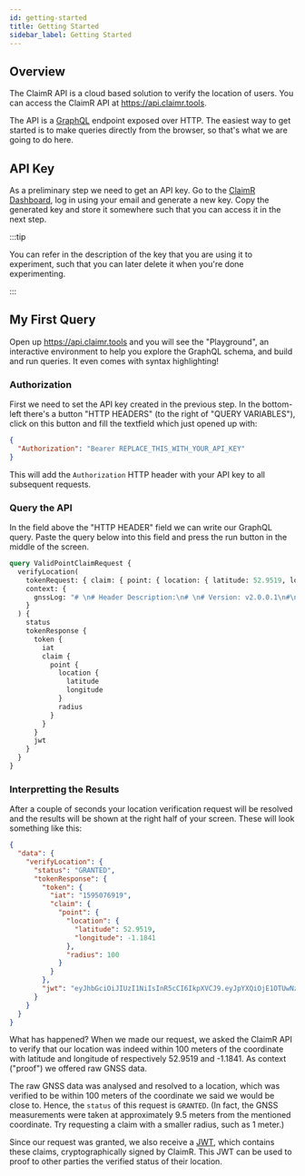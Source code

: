 ```yaml
---
id: getting-started
title: Getting Started
sidebar_label: Getting Started
---
```


## Overview

The ClaimR API is a cloud based solution to verify the location of users. You can access the ClaimR API at https://api.claimr.tools.

The API is a [GraphQL](https://graphql.org) endpoint exposed over HTTP. The easiest way to get started is to make queries directly from the browser, so that's what we are going to do here.

## API Key

As a preliminary step we need to get an API key. Go to the [ClaimR Dashboard](https://dashboard.claimr.tools), log in using your email and generate a new key. Copy the generated key and store it somewhere such that you can access it in the next step.

:::tip

You can refer in the description of the key that you are using it to experiment, such that you can later delete it when you're done experimenting.

:::

## My First Query

Open up https://api.claimr.tools and you will see the "Playground", an interactive environment to help you explore the GraphQL schema, and build and run queries. It even comes with syntax highlighting!

### Authorization

First we need to set the API key created in the previous step. In the bottom-left there's a button "HTTP HEADERS" (to the right of "QUERY VARIABLES"), click on this button and fill the textfield which just opened up with:

```json
{
  "Authorization": "Bearer REPLACE_THIS_WITH_YOUR_API_KEY"
}
```

This will add the `Authorization` HTTP header with your API key to all subsequent requests.

### Query the API

In the field above the "HTTP HEADER" field we can write our GraphQL query. Paste the query below into this field and press the run button in the middle of the screen.

```graphql
query ValidPointClaimRequest {
  verifyLocation(
    tokenRequest: { claim: { point: { location: { latitude: 52.9519, longitude: -1.1841 }, radius: 100 } } }
    context: {
      gnssLog: "# \n# Header Description:\n# \n# Version: v2.0.0.1\n#\n# Raw,ElapsedRealtimeMillis,TimeNanos,LeapSecond,TimeUncertaintyNanos,FullBiasNanos,BiasNanos,BiasUncertaintyNanos,DriftNanosPerSecond,DriftUncertaintyNanosPerSecond,HardwareClockDiscontinuityCount,Svid,TimeOffsetNanos,State,ReceivedSvTimeNanos,ReceivedSvTimeUncertaintyNanos,Cn0DbHz,PseudorangeRateMetersPerSecond,PseudorangeRateUncertaintyMetersPerSecond,AccumulatedDeltaRangeState,AccumulatedDeltaRangeMeters,AccumulatedDeltaRangeUncertaintyMeters,CarrierFrequencyHz,CarrierCycles,CarrierPhase,CarrierPhaseUncertainty,MultipathIndicator,SnrInDb,ConstellationType,AgcDb,CarrierFrequencyHz\n#\nRaw,1495260698,696809000000,,,-1246808233190696589,0.0,4.857103093679639,,,0,1,0.0,16431,316129931564615,11,40.876319885253906,-85.53832074583623,0.0016427808441221714,17,-81583.78418521381,8.213904220610857E-4,1.57542003E9,,,,0,,1,52.750877380371094,1.57542003E9\nRaw,1495260698,696809000000,,,-1246808233190696589,0.0,4.857103093679639,,,0,3,0.0,16431,316129923668613,27,29.818252563476562,-489.8777472463323,0.6084177138004159,20,-355217.55933421943,3.4028234663852886E38,1.57542003E9,,,,1,,1,52.750877380371094,1.57542003E9\nRaw,1495260698,696809000000,,,-1246808233190696589,0.0,4.857103093679639,,,0,8,0.0,16431,316129927787640,17,35.78179168701172,645.4242601276492,0.0027843888383358717,17,426290.985523551,0.0013921944191679358,1.57542003E9,,,,0,,1,52.750877380371094,1.57542003E9\nRaw,1495260699,696809000000,,,-1246808233190696589,0.0,4.857103093679639,,,0,10,0.0,16431,316129919399692,12,42.306976318359375,803.2675912890118,0.0014686748618260026,17,549069.2010766398,7.343374309130013E-4,1.57542003E9,,,,0,,1,52.750877380371094,1.57542003E9\nRaw,1495260699,696809000000,,,-1246808233190696589,0.0,4.857103093679639,,,0,11,0.0,16431,316129932873693,28,29.3798770904541,29.020319194842855,0.629786748367239,20,-8105.547047361134,3.4028234663852886E38,1.57542003E9,,,,0,,1,52.750877380371094,1.57542003E9\nRaw,1495260699,696809000000,,,-1246808233190696589,0.0,4.857103093679639,,,0,14,0.0,16431,316129923430009,24,31.403287887573242,-177.94112884887727,0.004609512630850077,17,-126737.27151197789,0.0023047563154250383,1.57542003E9,,,,0,,1,52.750877380371094,1.57542003E9\nRaw,1495260699,696809000000,,,-1246808233190696589,0.0,4.857103093679639,,,0,17,0.0,16431,316129915263310,28,29.714963912963867,-496.6536200713599,0.005598495248705149,17,-345683.2528901036,0.0027992476243525743,1.57542003E9,,,,1,,1,52.750877380371094,1.57542003E9\nRaw,1495260699,696809000000,,,-1246808233190696589,0.0,4.857103093679639,,,0,18,0.0,16431,316129933639553,17,35.86145782470703,237.04362229723483,0.0029263265896588564,17,138242.7709919729,0.0014631632948294282,1.57542003E9,,,,0,,1,52.750877380371094,1.57542003E9\nRaw,1495260699,696809000000,,,-1246808233190696589,0.0,4.857103093679639,,,0,22,0.0,16431,316129927719682,16,36.430076599121094,-263.27768270662636,0.0027408916503190994,17,-205144.4099664865,0.0013704458251595497,1.57542003E9,,,,0,,1,52.750877380371094,1.57542003E9\nRaw,1495260699,696809000000,,,-1246808233190696589,0.0,4.857103093679639,,,0,24,0.0,16392,316129915280620,1000000000,31.5046329498291,162.44566177289937,2.99792458E8,18,167.79776790934494,3.4028234663852886E38,1.57542003E9,,,,0,,1,52.750877380371094,1.57542003E9\nRaw,1495260699,696809000000,,,-1246808233190696589,0.0,4.857103093679639,,,0,27,0.0,16431,316129918120593,18,34.90118408203125,879.6037002496887,0.003268409753218293,17,545384.5828230947,0.0016342048766091466,1.57542003E9,,,,0,,1,52.750877380371094,1.57542003E9\nRaw,1495260699,696809000000,,,-1246808233190696589,0.0,4.857103093679639,,,0,28,0.0,16431,316129923538508,13,38.63100051879883,111.66776911559282,0.0021273831371217966,17,48254.940108973045,0.09621052796774333,1.57542003E9,,,,0,,1,52.750877380371094,1.57542003E9\nRaw,1495260700,696809000000,,,-1246808233190696589,0.0,4.857103093679639,,,0,32,0.0,16431,316129924839485,14,37.97731399536133,68.70944971204335,0.002293665194883942,17,16110.583133919241,0.0011468325974419713,1.57542003E9,,,,0,,1,52.750877380371094,1.57542003E9\nRaw,1495260700,696809000000,,,-1246808233190696589,0.0,4.857103093679639,,,0,1,0.0,16393,316129931564618,10,37.700767517089844,-85.54446856876893,0.003170882817357779,17,-98185.15786699297,0.0015854414086788893,1.17645005E9,,,,0,,1,7.513272285461426,1.17645005E9\nRaw,1495260700,696809000000,,,-1246808233190696589,0.0,4.857103093679639,,,0,3,0.0,16393,316129923668622,14,27.93844985961914,-490.29375771064974,0.6929503937546269,20,-392836.6688584145,3.4028234663852886E38,1.17645005E9,,,,0,,1,7.513272285461426,1.17645005E9\nRaw,1495260700,696809000000,,,-1246808233190696589,0.0,4.857103093679639,,,0,8,0.0,16393,316129927787619,8,35.587074279785156,645.442951474688,0.004044500179588795,17,493971.8852916871,0.0020222500897943974,1.17645005E9,,,,0,,1,7.513272285461426,1.17645005E9\nRaw,1495260700,696809000000,,,-1246808233190696589,0.0,4.857103093679639,,,0,10,0.0,16393,316129919399675,8,35.74829864501953,803.268433162477,0.003970120567828417,17,639354.0143587813,0.0019850602839142084,1.17645005E9,,,,0,,1,7.513272285461426,1.17645005E9\nRaw,1495260700,696809000000,,,-1246808233190696589,0.0,4.857103093679639,,,0,27,0.0,16393,316129918120538,9,44.06595230102539,879.6142772445455,0.0016062003560364246,17,798540.3949230267,8.031001780182123E-4,1.17645005E9,,,,0,,1,7.513272285461426,1.17645005E9\nRaw,1495260700,696809000000,,,-1246808233190696589,0.0,4.857103093679639,,,0,32,0.0,16393,316129924839478,20,27.673259735107422,68.65929105581381,0.009483734145760536,17,14439.915978635347,0.004741867072880268,1.17645005E9,,,,0,,1,7.513272285461426,1.17645005E9\nRaw,1495260700,696809000000,,,-1246808233190696589,0.0,4.857103093679639,,,0,6,0.0,16393,427266,233,25.07337760925293,-278.4052556618702,0.8235447814591392,22,-523.8324074909034,3.4028234663852886E38,1.59975002E9,,,,0,,3,61.51556396484375,1.59975002E9\nRaw,1495260701,696809000000,,,-1246808233190696589,0.0,4.857103093679639,,,0,22,0.0,32995,67711927237128,33,37.28288269042969,-486.7033490398899,0.0024459254927933216,17,-349228.7049792756,0.0012229627463966608,1.60031245E9,,,,0,,3,61.51556396484375,1.60031245E9\nRaw,1495260701,696809000000,,,-1246808233190696589,0.0,4.857103093679639,,,0,12,0.0,32995,67711922984932,69,27.061016082763672,650.7048978233943,0.007475753780454397,17,396446.70830520615,0.0037378768902271986,1.60143744E9,,,,0,,3,61.51556396484375,1.60143744E9\nRaw,1495260701,696809000000,,,-1246808233190696589,0.0,4.857103093679639,,,0,5,0.0,32995,67711931125945,33,37.781063079833984,607.4707726440392,0.002306343289092183,17,386813.4132974749,0.0011531716445460916,1.60256256E9,,,,0,,3,61.51556396484375,1.60256256E9\nRaw,1495260701,696809000000,,,-1246808233190696589,0.0,4.857103093679639,,,0,20,0.0,32995,67711926394741,59,29.16234016418457,785.9488544155611,0.005863156169652939,17,540411.6637978145,0.0029315780848264694,1.60312499E9,,,,1,,3,61.51556396484375,1.60312499E9\nRaw,1495260701,696809000000,,,-1246808233190696589,0.0,4.857103093679639,,,0,21,0.0,32995,67711935605049,33,36.32494354248047,144.40314516908256,0.002724412130191922,17,70473.52935890848,0.001362206065095961,1.60424998E9,,,,0,,3,61.51556396484375,1.60424998E9\nRaw,1495260701,696809000000,,,-1246808233190696589,0.0,4.857103093679639,,,0,105,0.0,32995,67711921724209,37,34.75782012939453,-690.4172884391737,0.0032619463745504618,17,-443858.0453540575,0.0016309731872752309,1.60481254E9,,,,0,,3,61.51556396484375,1.60481254E9\nRaw,1495260701,696809000000,,,-1246808233190696589,0.0,4.857103093679639,,,0,106,0.0,32995,67711918294500,33,36.61747741699219,976.1356441469397,0.0026323385536670685,17,670838.516463557,0.0013161692768335342,1.60537498E9,,,,0,,3,61.51556396484375,1.60537498E9\nRaw,1495260701,696809000000,,,-1246808233190696589,0.0,4.857103093679639,,,0,16,0.0,16431,316115867274795,14,29.24173927307129,291.8605181039311,0.005966212600469589,17,199813.57937009222,0.09900284945537303,1.56109798E9,,,,0,,5,61.96491241455078,1.56109798E9\nRaw,1495260702,696809000000,,,-1246808233190696589,0.0,4.857103093679639,,,0,27,0.0,16431,316115927847574,12,31.330848693847656,219.81329864129657,0.004690760280936956,17,133435.67932530362,0.09836512329560672,1.56109798E9,,,,0,,5,61.96491241455078,1.56109798E9\nRaw,1495260702,696809000000,,,-1246808233190696589,0.0,4.857103093679639,,,0,2,0.0,16392,316129903873849,1000000000,7.0,747.8069958021133,2.99792458E8,18,2.976863440608772,3.4028234663852886E38,1.57542003E9,,,,0,,6,52.750877380371094,1.57542003E9\nRaw,1495260702,696809000000,,,-1246808233190696589,0.0,4.857103093679639,,,0,4,0.0,19498,316129911418415,30,28.90699577331543,525.3660308271064,0.006144260987639427,17,293381.3506502631,0.0030721304938197136,1.57542003E9,,,,1,,6,52.750877380371094,1.57542003E9\nRaw,1495260702,696809000000,,,-1246808233190696589,0.0,4.857103093679639,,,0,5,0.0,19498,316129911945535,12,39.76995086669922,-411.2340466129474,0.16095095607130594,20,-237991.85004471263,3.4028234663852886E38,1.57542003E9,,,,0,,6,52.750877380371094,1.57542003E9\nRaw,1495260702,696809000000,,,-1246808233190696589,0.0,4.857103093679639,,,0,9,0.0,19498,316129924798137,14,40.406097412109375,3.9459603366030938,0.0018279720097780228,17,-13718.844884194397,9.139860048890114E-4,1.57542003E9,,,,0,,6,52.750877380371094,1.57542003E9\nRaw,1495260702,696809000000,,,-1246808233190696589,0.0,4.857103093679639,,,0,15,0.0,16392,316129906102078,1000000000,12.436882019042969,-363.1356910819791,2.99792458E8,18,-1.093037011302429,3.4028234663852886E38,1.57542003E9,,,,0,,6,52.750877380371094,1.57542003E9\nRaw,1495260702,696809000000,,,-1246808233190696589,0.0,4.857103093679639,,,0,27,0.0,19498,316129909779601,31,28.176494598388672,125.88593735774339,0.006683358922600745,17,55235.723002584426,0.003341679461300373,1.57542003E9,,,,0,,6,52.750877380371094,1.57542003E9\nRaw,1495260702,696809000000,,,-1246808233190696589,0.0,4.857103093679639,,,0,30,0.0,19498,316129914691684,50,22.538860321044922,574.9920363330293,0.9355880614513667,20,319862.63586223207,3.4028234663852886E38,1.57542003E9,,,,0,,6,52.750877380371094,1.57542003E9\nRaw,1495260702,696809000000,,,-1246808233190696589,0.0,4.857103093679639,,,0,36,0.0,19498,316129921604038,16,36.64375305175781,356.4210190716258,0.0026742874179035425,17,198182.0146399804,0.0013371437089517713,1.57542003E9,,,,0,,6,52.750877380371094,1.57542003E9\nRaw,1495260703,696809000000,,,-1246808233190696589,0.0,4.857103093679639,,,0,4,0.0,18475,316129911418432,11,37.97267150878906,525.3839951150585,0.003073158673942089,17,304162.3454628842,0.0015365793369710445,1.17645005E9,,,,0,,6,7.513272285461426,1.17645005E9\nRaw,1495260703,696809000000,,,-1246808233190696589,0.0,4.857103093679639,,,0,5,0.0,18475,316129911945556,9,31.171018600463867,-410.44580273871543,0.0063400305807590485,17,-311726.05097740516,0.0031700152903795242,1.17645005E9,,,,0,,6,7.513272285461426,1.17645005E9\nRaw,1495260703,696809000000,,,-1246808233190696589,0.0,4.857103093679639,,,0,9,0.0,18475,316129924798141,13,30.823482513427734,3.9742362027955096,0.006598848383873701,17,-15679.415323069463,0.0032994241919368505,1.17645005E9,,,,0,,6,7.513272285461426,1.17645005E9\nRaw,1495260703,696809000000,,,-1246808233190696589,0.0,4.857103093679639,,,0,27,0.0,18475,316129909779523,8,31.680980682373047,125.89543544739718,0.005978514906018972,17,61967.15138053011,0.002989257453009486,1.17645005E9,,,,0,,6,7.513272285461426,1.17645005E9\nRaw,1495260703,696809000000,,,-1246808233190696589,0.0,4.857103093679639,,,0,30,0.0,18475,316129914691670,70,20.936952590942383,575.8079703421854,299.7951156747056,20,497079.50713497004,3.4028234663852886E38,1.17645005E9,,,,0,,6,7.513272285461426,1.17645005E9\n"
    }
  ) {
    status
    tokenResponse {
      token {
        iat
        claim {
          point {
            location {
              latitude
              longitude
            }
            radius
          }
        }
      }
      jwt
    }
  }
}
```

### Interpretting the Results

After a couple of seconds your location verification request will be resolved and the results will be shown at the right half of your screen. These will look something like this:

```json
{
  "data": {
    "verifyLocation": {
      "status": "GRANTED",
      "tokenResponse": {
        "token": {
          "iat": "1595076919",
          "claim": {
            "point": {
              "location": {
                "latitude": 52.9519,
                "longitude": -1.1841
              },
              "radius": 100
            }
          }
        },
        "jwt": "eyJhbGciOiJIUzI1NiIsInR5cCI6IkpXVCJ9.eyJpYXQiOjE1OTUwNzY5MTksImNsYWltIjp7InBvaW50Ijp7ImxvY2F0aW9uIjp7ImxhdGl0dWRlIjo1Mi45NTE5LCJsb25naXR1ZGUiOi0xLjE4NDF9LCJyYWRpdXMiOjEwMH19LCJwcm9vZiI6IkdOU1MifQ.XzgF7xG48prH16jYc9frdpB2AC5Zx6G9aq4ogQalqgU"
      }
    }
  }
}
```

What has happened? When we made our request, we asked the ClaimR API to verify that our location was indeed within 100 meters of the coordinate with latitude and longitude of respectively 52.9519 and -1.1841. As context ("proof") we offered raw GNSS data.

The raw GNSS data was analysed and resolved to a location, which was verified to be within 100 meters of the coordinate we said we would be close to. Hence, the `status` of this request is `GRANTED`. (In fact, the GNSS measurements were taken at approximately 9.5 meters from the mentioned coordinate. Try requesting a claim with a smaller radius, such as 1 meter.)

Since our request was granted, we also receive a [JWT](https://jwt.io 'JSON Web Token'), which contains these claims, cryptographically signed by ClaimR. This JWT can be used to proof to other parties the verified status of their location.
